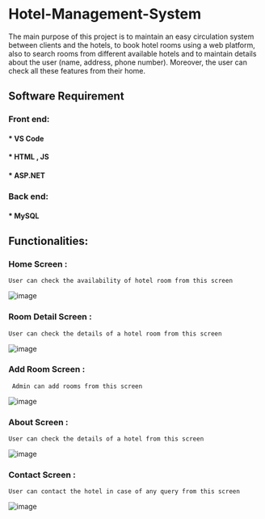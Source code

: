 # Hotel-Management-System

The main purpose of this project is to maintain an easy circulation system between clients and the
hotels, to book hotel rooms using a web platform, also to search rooms from different available
hotels and to maintain details about the user (name, address, phone number). Moreover, the user
can check all these features from their home.

## Software Requirement

### Front end:
#### * VS Code
#### * HTML , JS
#### * ASP.NET

### Back end:
#### * MySQL

## Functionalities:
### Home Screen :
    User can check the availability of hotel room from this screen
    
![image](https://user-images.githubusercontent.com/46466390/127776978-2dcff62e-6334-475d-9c5d-24983af7e82f.png)

### Room Detail Screen :
    User can check the details of a hotel room from this screen
    
   ![image](https://user-images.githubusercontent.com/46466390/127776897-202d8629-790d-4857-ba1a-9ae47e0fb850.png)
 
 ### Add Room Screen :
     Admin can add rooms from this screen
 
 ![image](https://user-images.githubusercontent.com/46466390/127777070-25e8e4c9-2a85-4cee-b60e-cd2f54b205ff.png)

### About Screen :
    User can check the details of a hotel from this screen

![image](https://user-images.githubusercontent.com/46466390/127777122-ca767120-ee0d-4c67-95a7-773a26c50ed5.png)

### Contact Screen :
    User can contact the hotel in case of any query from this screen
    
![image](https://user-images.githubusercontent.com/46466390/127777156-73d4bd8a-d657-4f19-8ec3-d929c260a8c2.png)

